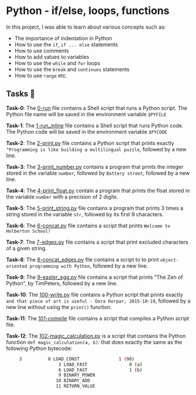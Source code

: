 #  Python - if/else, loops, functions

In this project, I was able to learn about various concepts such as: 
* The importance of indentation in Python
* How to use the `if`, `if ... else` statements
* How to use comments
* How to add values to variables
* How to use the `while` and `for` loops
* How to use the `break` and `continues` statements
* How to use `range` etc.



## Tasks :page_with_curl:

**Task-0**: The [0-run](./0-run) file contains a Shell script that runs a Python script. The Python file name will be saved in the environment variable `$PYFILE`

**Task-1**: The [1-run_inline](./1-run_inline) file contains a Shell script that runs Python code. The Python code will be saved in the environment variable `$PYCODE`

**Task-2**: The [2-print.py](./2-print.py) file contains a Python script that prints exactly `"Programming is like building a multilingual puzzle`, followed by a new line.

**Task-3**: The [3-print_number.py](./3-print_number.py) contains a program that prints the integer stored in the variable `number`, followed by `Battery street`, followed by a new line.

**Task-4**: The [4-print_float.py](./4-print_float.py) contain a program that prints the float stored in the variable `number` with a precision of 2 digits.

**Task-5**: The [5-print_string.py](./5-print_string.py) file contains a program that prints 3 times a string stored in the variable `str`, followed by its first 9 characters.

**Task-6**: The [6-concat.py](./6-concat.py) file contains a script that prints `Welcome to Holberton School!`

**Task-7**: The [7-edges.py](./7-edges.py) file contains a script that print excluded characters of a given string.

**Task-8**: The [8-concat_edges.py](./8-concat_edges.py) file contains a script to to print `object-oriented programming with Python`, followed by a new line.

**Task-9**: The [9-easter_egg.py](./9-easter_egg.py) file contains a script that prints “The Zen of Python”, by TimPeters, followed by a new line.

**Task-10**: The [100-write.py](./100-write.py) file contains a Python script that prints exactly `and that piece of art is useful - Dora Korpar, 2015-10-19`, followed by a new line without using the `print()` function.

**Task-11**: The [101-compile](./101-compile) file contains a script that compiles a Python script file.

**Task-12**: The [102-magic_calculation.py](./102-magic_calculation.py) is a script that contains the Python function `def magic_calculation(a, b)`: that does exactly the same as the following Python bytecode:

```sh
	 3          0 LOAD_CONST               1 (98)
              	    3 LOAD_FAST                0 (a)
                    6 LOAD_FAST                1 (b)
                    9 BINARY_POWER
                   10 BINARY_ADD
                   11 RETURN_VALUE
```
